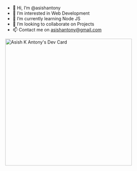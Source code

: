 - 👋 Hi, I’m @asishantony
- 👀 I’m interested in Web Development
- 🌱 I’m currently learning Node JS
- 💞️ I’m looking to collaborate on Projects
- 📫 Contact me on asishantony@gmail.com

<a href="https://app.daily.dev/asishkantony"><img src="https://github.com/asishantony/asishantony/devcard.svg" width="400" alt="Asish K Antony's Dev Card"/></a>


<!---
asishantony/asishantony is a ✨ special ✨ repository because its `README.md` (this file) appears on your GitHub profile.
You can click the Preview link to take a look at your changes.
--->
